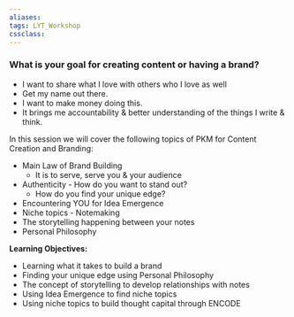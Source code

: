 ```yaml
---
aliases:
tags: LYT_Workshop  
cssclass:
---
```


### What is your goal for creating content or having a brand?
- I want to share what I love with others who I love as well
- Get my name out there.
- I want to make money doing this.
- It brings me accountability & better understanding of the things I write & think.


In this session we will cover the following topics of PKM for Content Creation and Branding:
- Main Law of Brand Building
	- It is to serve, serve you & your audience
- Authenticity - How do you want to stand out?
	- How do you find your unique edge?
- Encountering YOU for Idea Emergence
- Niche topics - Notemaking
- The storytelling happening between your notes
- Personal Philosophy 

**Learning Objectives:**
- Learning what it takes to build a brand
- Finding your unique edge using Personal Philosophy
- The concept of storytelling to develop relationships with notes
- Using Idea Emergence to find niche topics
- Using niche topics to build thought capital through ENCODE
